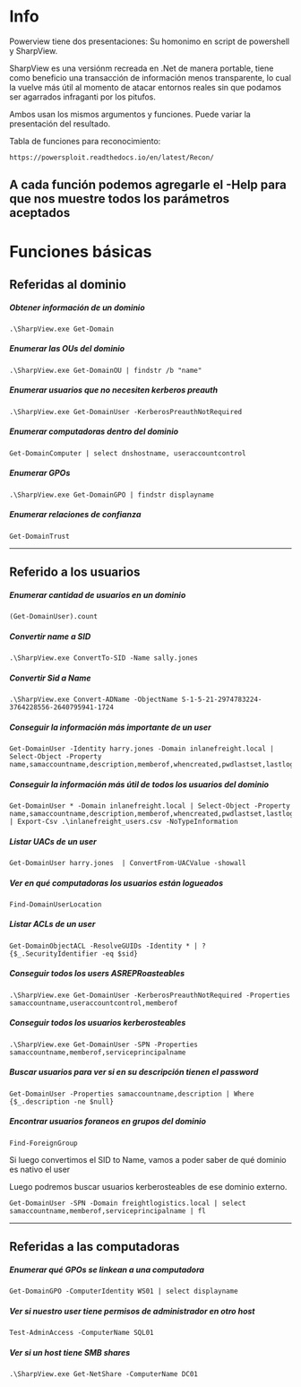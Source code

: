# Info

Powerview tiene dos presentaciones: Su homonimo en script de powershell y SharpView. 

SharpView es una versiónm recreada en .Net de manera portable, tiene como beneficio una transacción de información menos transparente, lo cual la vuelve más útil al momento de atacar entornos reales sin que podamos ser agarrados infraganti por los pitufos.

Ambos usan los mismos argumentos y funciones. Puede variar la presentación del resultado.


Tabla de funciones para reconocimiento:

    https://powersploit.readthedocs.io/en/latest/Recon/

A cada función podemos agregarle el **-Help** para que nos muestre todos los parámetros aceptados
---

# Funciones básicas

## Referidas al dominio 

##### Obtener información de un dominio

    .\SharpView.exe Get-Domain
##### Enumerar las OUs del dominio

    .\SharpView.exe Get-DomainOU | findstr /b "name"

##### Enumerar usuarios que no necesiten kerberos preauth

    .\SharpView.exe Get-DomainUser -KerberosPreauthNotRequired

##### Enumerar computadoras dentro del dominio

    Get-DomainComputer | select dnshostname, useraccountcontrol  

##### Enumerar GPOs

    .\SharpView.exe Get-DomainGPO | findstr displayname

##### Enumerar relaciones de confianza

    Get-DomainTrust



---



## Referido a los usuarios


##### Enumerar cantidad de usuarios en un dominio

    (Get-DomainUser).count
    
##### Convertir name a SID

    .\SharpView.exe ConvertTo-SID -Name sally.jones

##### Convertir Sid a Name

    .\SharpView.exe Convert-ADName -ObjectName S-1-5-21-2974783224-3764228556-2640795941-1724

##### Conseguir la información más importante de un user

    Get-DomainUser -Identity harry.jones -Domain inlanefreight.local | Select-Object -Property name,samaccountname,description,memberof,whencreated,pwdlastset,lastlogontimestamp,accountexpires,admincount,userprincipalname,serviceprincipalname,mail,useraccountcontrol

##### Conseguir la información más útil de todos los usuarios del dominio

    Get-DomainUser * -Domain inlanefreight.local | Select-Object -Property name,samaccountname,description,memberof,whencreated,pwdlastset,lastlogontimestamp,accountexpires,admincount,userprincipalname,serviceprincipalname,mail,useraccountcontrol | Export-Csv .\inlanefreight_users.csv -NoTypeInformation

##### Listar UACs de un user

    Get-DomainUser harry.jones  | ConvertFrom-UACValue -showall

##### Ver en qué computadoras los usuarios están logueados

    Find-DomainUserLocation

##### Listar ACLs de un user

    Get-DomainObjectACL -ResolveGUIDs -Identity * | ? {$_.SecurityIdentifier -eq $sid} 
##### Conseguir todos los users ASREPRoasteables

    .\SharpView.exe Get-DomainUser -KerberosPreauthNotRequired -Properties samaccountname,useraccountcontrol,memberof

##### Conseguir todos los usuarios kerberosteables

    .\SharpView.exe Get-DomainUser -SPN -Properties samaccountname,memberof,serviceprincipalname

##### Buscar usuarios para ver si en su descripción tienen el password

    Get-DomainUser -Properties samaccountname,description | Where {$_.description -ne $null}

##### Encontrar usuarios foraneos en grupos del dominio

    Find-ForeignGroup

Si luego convertimos el SID to Name, vamos a poder saber de qué dominio es nativo el user

Luego podremos buscar usuarios kerberosteables de ese dominio externo.

    Get-DomainUser -SPN -Domain freightlogistics.local | select samaccountname,memberof,serviceprincipalname | fl

---

## Referidas a las computadoras

##### Enumerar qué GPOs se linkean a una computadora

    Get-DomainGPO -ComputerIdentity WS01 | select displayname
##### Ver si nuestro user tiene permisos de administrador en otro host

    Test-AdminAccess -ComputerName SQL01
##### Ver si un host tiene SMB shares

    .\SharpView.exe Get-NetShare -ComputerName DC01

